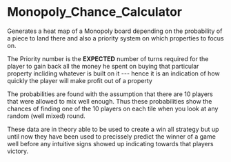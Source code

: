 # Monopoly_Chance_Calculator
Generates a heat map of a Monopoly board depending on the probability of a piece to land there and also a priority system on which properties to focus on.

The Priority number is the <b>EXPECTED</b> number of turns required for the player to gain back all the money he spent on buying that 
particular property incliding whatever is built on it --- hence it is an indication of how quickly the player will make profit 
out of a property

The probabilities are found with the assumption that there are 10 players that were allowed to mix well enough.
Thus these probabilities show the chances of finding one of the 10 players on each tile when you look at any random 
(well mixed) round.

These data are in theory able to be used to create a win all strategy but up until now they have been used to precissely
predict the winner of a game well before any intuitive signs showed up indicating towards that players victory.
